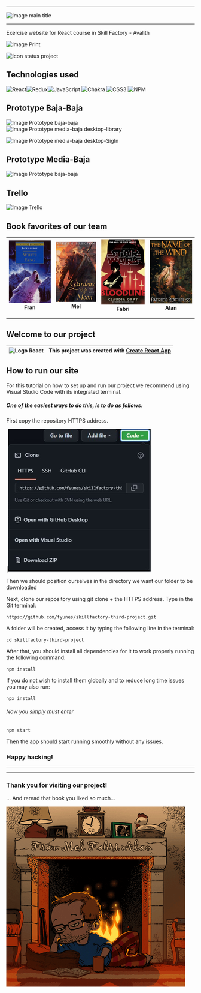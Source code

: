 
---

![Image main title](https://media.discordapp.net/attachments/997992289425182791/1031383741295239189/imagotipo-4b.mixto.png)

---

Exercise website for React course in Skill Factory - Avalith

![Image Print](https://media.discordapp.net/attachments/997992289425182791/1031387195765956648/print.png) 

![Icon status project](http://img.shields.io/static/v1?label=STATUS&message=In%20development&color=RED&style=for-the-badge)

## Technologies used

![React](https://img.shields.io/badge/react-%2320232a.svg?style=for-the-badge&logo=react&logoColor=%2361DAFB)![Redux](https://img.shields.io/badge/redux-%23593d88.svg?style=for-the-badge&logo=redux&logoColor=white)![JavaScript](https://img.shields.io/badge/javascript-%23323330.svg?style=for-the-badge&logo=javascript&logoColor=%23F7DF1E)  ![Chakra](https://img.shields.io/badge/chakra-%234ED1C5.svg?style=for-the-badge&logo=chakraui&logoColor=white)  	![CSS3](https://img.shields.io/badge/css3-%231572B6.svg?style=for-the-badge&logo=css3&logoColor=white) ![NPM](https://img.shields.io/badge/NPM-%23000000.svg?style=for-the-badge&logo=npm&logoColor=white)

## Prototype Baja-Baja

![Image Prototype baja-baja](https://media.discordapp.net/attachments/997992289425182791/1031390423358382120/Mobile.png)
![Image Prototype media-baja desktop-library](https://media.discordapp.net/attachments/997992289425182791/1031377519166881882/desktop-library.jpg?width=757&height=468)

![Image Prototype media-baja desktop-SigIn](https://media.discordapp.net/attachments/997992289425182791/1031377519443718225/desktop-sigin.jpg?width=761&height=468)

## Prototype Media-Baja

![Image Prototype baja-baja](https://media.discordapp.net/attachments/997992289425182791/1031380956520652870/figma-media.png)

## Trello

![Image Trello](https://media.discordapp.net/attachments/997992289425182791/1031381637369438359/unknown.png?width=1025&height=458)


## Book favorites of our team

|![Image Fran](./src/assets/images/fr.jpg) Fran| ![Image Mel](./src/assets/images/Me.jpg) Mel | ![Image Fabri](./src/assets/images/fa.jpg) Fabri | ![Image Will](./src/assets/images/al.jpg) Alan
| :---: | :---: | :---: | :---: |

---

## Welcome to our project

|![Logo React](https://miro.medium.com/max/464/1*LxtdsVO0UnRDlrale42riQ.png)|This project was created with [Create React App](https://github.com/facebook/create-react-app)|
| :---: | :---: |
  


## How to run our site

For this tutorial on how to set up and run our project we recommend using Visual Studio Code with its integrated terminal.

##### One of the easiest ways to do this, is to do as follows:

First copy the repository HTTPS address.

|![HTTPS Address](./src/assets/images/https.jpg)

Then we should position ourselves in the directory we want our folder to be downloaded

Next, clone our repository using git clone + the HTTPS address.
Type in the Git terminal:

```
https://github.com/fyunes/skillfactory-third-project.git 
```

A folder will be created, access it by typing the following line in the terminal:

```
cd skillfactory-third-project
```

After that, you should install all dependencies for it to work properly running the following command:

```
npm install
```

If you do not wish to install them globally and to reduce long time issues you may also run:

```
npx install
```

###### Now you simply must enter

```
npm start
```

Then the app should start running smoothly without any issues.

### Happy hacking!

* * *
----------------------------

### Thank you for visiting our project!
... And reread that book you liked so much...

![Good Bye gif](./src/assets/images/giphy.gif)